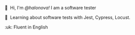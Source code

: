 <p>👋&nbsp; Hi, I'm <em>@halonova!</em> I am a software tester </p>

<p>📌&nbsp; Learning about software tests with Jest, Cypress, Locust.</p>

<p>:uk: Fluent in English</p>
